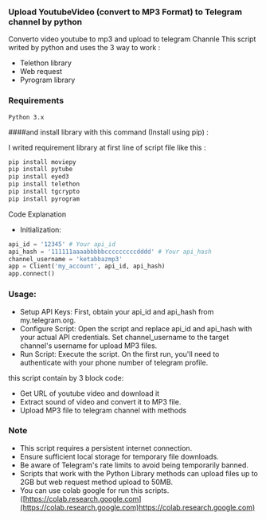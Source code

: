 ### Upload YoutubeVideo (convert to MP3 Format) to Telegram channel by python

Converto video youtube to mp3 and upload to telegram Channle
This script writed by python and uses the 3 way to work :

* Telethon library
* Web request
* Pyrogram library

### Requirements

    Python 3.x

####and install library with this command (Install using pip) :

I writed requirement library at first line of script file like this :

```bash
pip install moviepy
pip install pytube
pip install eyed3
pip install telethon
pip install tgcrypto
pip install pyrogram

```
Code Explanation 

* Initialization:
```python
api_id = '12345' # Your api_id
api_hash = '111111aaaabbbbbcccccccccdddd' # Your api_hash
channel_username = 'ketabbazmp3'
app = Client('my_account', api_id, api_hash)
app.connect()
```

### Usage:

* Setup API Keys: First, obtain your api_id and api_hash from my.telegram.org.
* Configure Script: Open the script and replace api_id and api_hash with your actual API credentials. Set channel_username to the target channel's username for upload MP3 files.
* Run Script: Execute the script. On the first run, you'll need to authenticate with your phone number of telegram profile.

this script contain by 3 block code:

* Get URL of youtube video and download it
* Extract sound of video and convert it to MP3 file.
* Upload MP3 file to telegram channel with methods

### Note

* This script requires a persistent internet connection.
* Ensure sufficient local storage for temporary file downloads.
* Be aware of Telegram's rate limits to avoid being temporarily banned.
* Scripts that work with the Python Library methods can upload files up to 2GB but web request method upload to 50MB.
* You can use colab google for run this scripts. ([https://colab.research.google.com](https://colab.research.google.com)https://colab.research.google.com)
    
